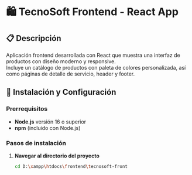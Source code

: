# 🛍️ TecnoSoft Frontend - React App

## 📋 Descripción
Aplicación frontend desarrollada con React que muestra una interfaz de productos con diseño moderno y responsive.  
Incluye un catálogo de productos con paleta de colores personalizada, así como páginas de detalle de servicio, header y footer.

## 🚀 Instalación y Configuración

### Prerrequisitos
- **Node.js** versión 16 o superior
- **npm** (incluido con Node.js)

### Pasos de instalación

1. **Navegar al directorio del proyecto**
   ```bash
   cd D:\xampp\htdocs\frontend\tecnosoft-front
